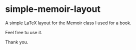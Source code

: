 simple-memoir-layout
====================

A simple LaTeX layout for the Memoir class I used for a book.

Feel free tu use it.

Thank you.
